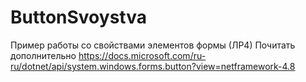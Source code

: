 # ButtonSvoystva
Пример работы со свойствами элементов формы (ЛР4)
Почитать дополнительно
https://docs.microsoft.com/ru-ru/dotnet/api/system.windows.forms.button?view=netframework-4.8
